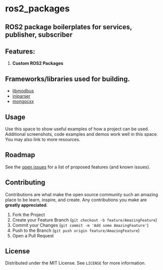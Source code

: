 # ros2_packages
## ROS2 package boilerplates for services, publisher, subscriber

## Features:

1. **Custom ROS2 Packages <br />** 


## Frameworks/libraries used for building.
* [libmodbus](https://libmodbus.org/)
* [iniparser](https://github.com/Lek-sys/LeksysINI)
* [mongocxx](http://mongocxx.org/)


<!-- USAGE EXAMPLES -->
## Usage

Use this space to show useful examples of how a project can be used. Additional screenshots, code examples and demos work well in this space. You may also link to more resources.





<!-- ROADMAP -->
## Roadmap

See the [open issues](https://github.com/othneildrew/Best-README-Template/issues) for a list of proposed features (and known issues).



<!-- CONTRIBUTING -->
## Contributing

Contributions are what make the open source community such an amazing place to be learn, inspire, and create. Any contributions you make are **greatly appreciated**.

1. Fork the Project
2. Create your Feature Branch (`git checkout -b feature/AmazingFeature`)
3. Commit your Changes (`git commit -m 'Add some AmazingFeature'`)
4. Push to the Branch (`git push origin feature/AmazingFeature`)
5. Open a Pull Request



<!-- LICENSE -->
## License

Distributed under the MIT License. See `LICENSE` for more information.
<!-- CONTACT -->







